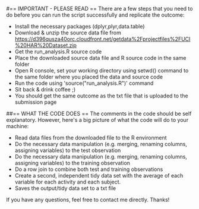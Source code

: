 #== IMPORTANT - PLEASE READ ==
There are a few steps that you need to do before you can run the script successfully and replicate the outcome:
* Install the necessary packages (dplyr,plyr,data.table)
* Download & unzip the source data file from https://d396qusza40orc.cloudfront.net/getdata%2Fprojectfiles%2FUCI%20HAR%20Dataset.zip 
* Get the run_analysis.R source code
* Place the downloaded source data file and R source code in the same folder
* Open R console, set your working directory using setwd() command to the same folder where you placed the data and source code
* Run the code using 'source("run_analysis.R")' command
* Sit back & drink coffee ;)
* You should get the same outcome as the txt file that is uploaded to the submission page

##== WHAT THE CODE DOES ==
The comments in the code should be self explanatory. However, here's a big picture of what the code will do to your machine:
* Read data files from the downloaded file to the R environment
* Do the necessary data manipulation (e.g. merging, renaming columns, assigning variables) to the test observation
* Do the necessary data manipulation (e.g. merging, renaming columns, assigning variables) to the training observation
* Do a row join to combine both test and training observations
* Create a second, independent tidy data set with the average of each variable for each activity and each subject.
* Saves the output/tidy data set to a txt file

If you have any questions, feel free to contact me directly. Thanks!
